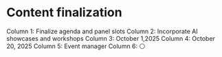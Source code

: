 # Content finalization

Column 1: Finalize agenda and panel slots
Column 2: Incorporate AI showcases and workshops
Column 3: October 1,2025
Column 4: October 20, 2025
Column 5: Event manager
Column 6: ⚪